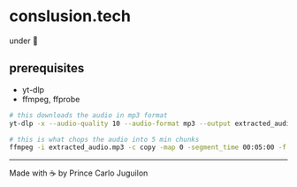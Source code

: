 # conslusion.tech

under 🚧

## prerequisites

- yt-dlp
- ffmpeg, ffprobe

```bash
# this downloads the audio in mp3 format
yt-dlp -x --audio-quality 10 --audio-format mp3 --output extracted_audio

# this is what chops the audio into 5 min chunks
ffmpeg -i extracted_audio.mp3 -c copy -map 0 -segment_time 00:05:00 -f segment -reset_timestamps 1 output%03d.mp3
```

---

Made with ☕ by Prince Carlo Juguilon
